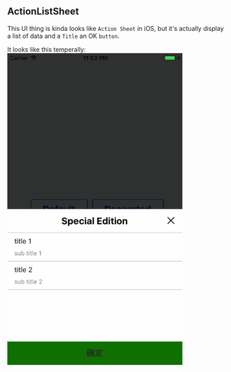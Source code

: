 ## ActionListSheet

This UI thing is kinda looks like `Action Sheet` in iOS, but it's actually display a list of data and a `Title` an OK `button`.

It looks like this temperally:
<img src="doc/ios_simulator.png" width="400" />